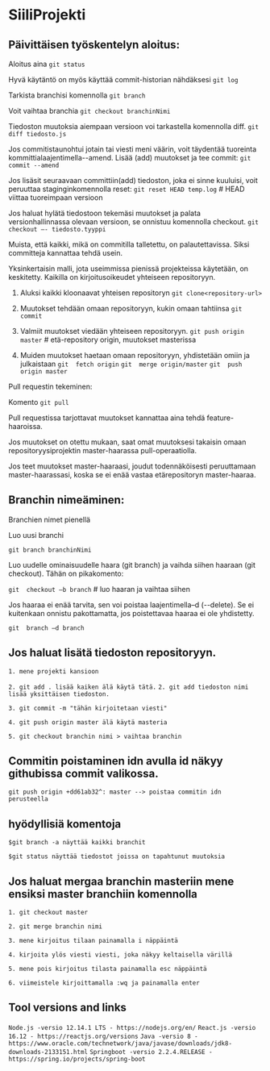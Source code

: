 # SiiliProjekti

## Päivittäisen työskentelyn aloitus:

Aloitus aina `git status`

Hyvä käytäntö on myös käyttää commit-historian nähdäksesi `git log`

Tarkista branchisi komennolla `git branch`

Voit vaihtaa branchia `git checkout branchinNimi`

Tiedoston muutoksia aiempaan versioon voi tarkastella komennolla diff.
`git diff tiedosto.js`

Jos commitistaunohtui jotain tai viesti meni väärin, 
voit täydentää tuoreinta kommittialaajentimella--amend. 
Lisää (add) muutokset ja tee commit:
`git commit --amend`

Jos lisäsit seuraavaan committiin(add) tiedoston, joka ei sinne kuuluisi, voit peruuttaa staginginkomennolla reset:
`git reset HEAD temp.log` # HEAD viittaa tuoreimpaan versioon

Jos haluat hylätä tiedostoon tekemäsi muutokset ja palata versionhallinnassa olevaan versioon, se onnistuu komennolla checkout.
`git checkout –- tiedosto.tyyppi`

Muista, että kaikki, mikä on commitilla talletettu, on palautettavissa. Siksi committeja kannattaa tehdä usein.

Yksinkertaisin malli, jota useimmissa pienissä projekteissa käytetään, on keskitetty. 
Kaikilla on kirjoitusoikeudet yhteiseen repositoryyn. 

1. Aluksi kaikki kloonaavat yhteisen repositoryn 
`git clone<repository-url>`

2. Muutokset tehdään omaan repositoryyn, kukin omaan tahtiinsa 
`git commit`

3. Valmiit muutokset viedään yhteiseen repositoryyn. 
`git push origin master` # etä-repository origin, muutokset masterissa

4. Muiden muutokset haetaan omaan repositoryyn, yhdistetään omiin ja julkaistaan
`git  fetch origin`
`git  merge origin/master`
`git  push origin master`

Pull requestin tekeminen:

Komento `git pull`

Pull requestissa tarjottavat muutokset kannattaa aina tehdä feature-haaroissa.

Jos muutokset on otettu mukaan, saat omat muutoksesi takaisin omaan repositoryysiprojektin master-haarassa pull-operaatiolla.

Jos teet muutokset master-haaraasi, joudut todennäköisesti peruuttamaan master-haarassasi, 
koska se ei enää vastaa etärepositoryn master-haaraa.

## Branchin nimeäminen:

Branchien nimet pienellä

Luo uusi branchi 

`git branch branchinNimi`

Luo uudelle ominaisuudelle haara (git branch) ja vaihda siihen haaraan  (git checkout). Tähän on pikakomento:

`git  checkout –b branch`   # luo haaran ja vaihtaa siihen

Jos haaraa ei enää tarvita, sen voi poistaa laajentimella–d (--delete). 
Se ei kuitenkaan onnistu pakottamatta, jos poistettavaa haaraa ei ole yhdistetty. 

`git  branch –d branch`

## Jos haluat lisätä tiedoston repositoryyn.

`1. mene projekti kansioon`

`2. git add . lisää kaiken älä käytä tätä.`
`2. git add tiedoston nimi lisää yksittäisen tiedoston.`

`3. git commit -m "tähän kirjoitetaan viesti"`

`4. git push origin master älä käytä masteria`

`5. git checkout branchin nimi > vaihtaa branchin`

## Commitin poistaminen idn avulla id näkyy githubissa commit valikossa.

`git push origin +dd61ab32^: master --> poistaa commitin idn perusteella`

## hyödyllisiä komentoja

`$git branch -a näyttää kaikki branchit`

`$git status näyttää tiedostot joissa on tapahtunut muutoksia`


## Jos haluat mergaa branchin masteriin mene ensiksi master branchiin komennolla

`1. git checkout master`

`2. git merge branchin nimi`

`3. mene kirjoitus tilaan painamalla i näppäintä`

`4. kirjoita ylös viesti viesti, joka näkyy keltaisella värillä`

`5. mene pois kirjoitus tilasta painamalla esc näppäintä`

`6. viimeistele kirjoittamalla :wq ja painamalla enter`


  ## Tool versions and links
   `Node.js -versio 12.14.1 LTS - https://nodejs.org/en/`
   `React.js -versio 16.12 - https://reactjs.org/versions`
   `Java -versio 8 - https://www.oracle.com/technetwork/java/javase/downloads/jdk8-downloads-2133151.html`
   `Springboot -versio 2.2.4.RELEASE - https://spring.io/projects/spring-boot`

